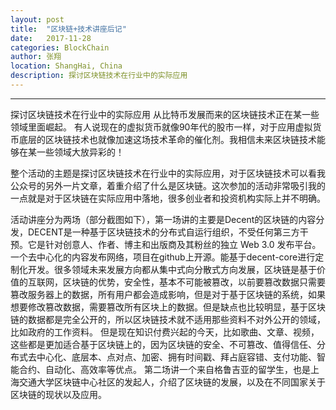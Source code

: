 ```yaml
---
layout: post
title:  "区块链+技术讲座后记"
date:   2017-11-28
categories: BlockChain
author: 张翔
location: ShangHai, China
description: 探讨区块链技术在行业中的实际应用
---
```

---
探讨区块链技术在行业中的实际应用
从比特币发展而来的区块链技术正在某一些领域里面崛起。
有人说现在的虚拟货币就像90年代的股市一样，对于应用虚拟货币底层的区块链技术也就像加速这场技术革命的催化剂。我相信未来区块链技术能够在某一些领域大放异彩的！

整个活动的主题是探讨区块链技术在行业中的实际应用，对于区块链技术可以看我公众号的另外一片文章，着重介绍了什么是区块链。这次参加的活动非常吸引我的一点就是对于区块链在实际应用中落地，很多创业者和投资机构实际上并不明确。

活动讲座分为两场（部分截图如下），第一场讲的主要是Decent的区块链的内容分发，DECENT是一种基于区块链技术的分布式自运行组织，不受任何第三方干预。它是针对创意人、作者、博主和出版商及其粉丝的独立 Web 3.0 发布平台。一个去中心化的内容发布网络，项目在github上开源。能基于decent-core进行定制化开发。很多领域未来发展方向都从集中式向分散式方向发展，区块链是基于价值的互联网，区块链的优势，安全性，基本不可能被篡改，以前要篡改数据只需要篡改服务器上的数据，所有用户都会造成影响，但是对于基于区块链的系统，如果想要修改篡改数据，需要篡改所有区块上的数据。但是缺点也比较明显，基于区块链的数据都是完全公开的，所以区块链技术就不适用那些资料不对外公开的领域，比如政府的工作资料。
但是现在知识付费兴起的今天，比如歌曲、文章、视频，这些都是更加适合基于区块链上的，因为区块链的安全、不可篡改、值得信任、分布式去中心化、底层本、点对点、加密、拥有时间戳、拜占庭容错、支付功能、智能合约、自动化、高效率等优点。
第二场讲一个来自格鲁吉亚的留学生，也是上海交通大学区块链中心社区的发起人，介绍了区块链的发展，以及在不同国家关于区块链的现状以及应用。



